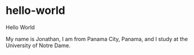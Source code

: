 # hello-world
Hello World

My name is Jonathan, I am from Panama City, Panama, and I study at the University of Notre Dame. 
